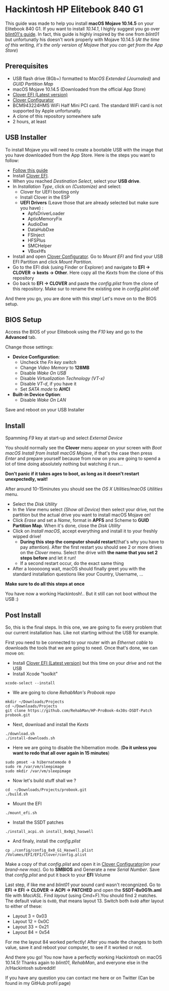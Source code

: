 # Hackintosh HP Elitebook 840 G1
This guide was made to help you install **macOS Mojave 10.14.5** on your Elitebook 840 G1.
If you want to install *10.14.1*, I highly suggest you go over [blint01's guide](https://github.com/blint01/hackintosh-mojave-HP-840-G1). In fact, this guide is highly inspired by the one from *blint01* but unfortunatly his doesn't work properly with Mojave 10.14.5 (*At the time of this writing, it's the only version of Mojave that you can get from the App Store*)


## Prerequisites
- USB flash drive (8Gb+) formatted to _MacOS Extended (Journaled)_ and _GUID Partition Map_
- macOS Mojave 10.14.5 (Downloaded from the official App Store)
- [Clover EFI (Latest version)](https://github.com/Dids/clover-builder)
- [Clover Configurator](http://mackie100projects.altervista.org/download-clover-configurator/)
- BCM943224HMS WiFi Half Mini PCI card. The standard WiFi card is not supported by Apple unfortunatly.
- A clone of this repository somewhere safe
- 2 hours, at least


## USB Installer
To install Mojave you will need to create a bootable USB with the image that you have downloaded from the App Store. Here is the steps you want to follow:
- [Follow this guide](https://www.imore.com/how-create-bootable-installer-mac-operating-system)
- Install [Clover EFI](https://github.com/Dids/clover-builder).
- When you reached *Destination Select*, select your **USB drive**.
- In *Installation Type*, click on _(Customize)_ and select:
  - Clover for UEFI booting only
  - Install Clover in the ESP
  - **UEFI Drivers** (Leave those that are already selected but make sure you have) :
    - ApfsDriverLoader
    - AptioMemoryFix
    - AudioDxe
    - DataHubDxe
    - FSInject
    - HFSPlus
    - SMCHelper
    - VBoxHfs
- Install and open [Clover Configurator](http://mackie100projects.altervista.org/download-clover-configurator/). Go to *Mount EFI* and find your USB EFI Partition and click *Mount Partition*.
- Go to the EFI disk (using Finder or Explorer) and navigate to **EFI -> CLOVER -> kexts -> Other**. Here copy all the *Kexts* from the clone of this repository
- Go back to **EFI -> CLOVER** and paste the *config.plist* from the clone of this repository. Make sur to rename the existing one in *config.plist.old*!

And there you go, you are done with this step! Let's move on to the BIOS setup.


## BIOS Setup
Access the BIOS of your Elitebook using the *F10* key and go to the **Advanced** tab.

Change those settings:
- **Device Configuration**:
  - Uncheck the *Fn key switch*
  - Change *Video Memory* to **128MB**
  - Disable *Wake On USB*
  - Disable *Virtualization Technology (VT-x)*
  - Disable *VT-d*, if you have it
  - Set *SATA mode* to **AHCI**
- **Built-in Device Option**:
  - Disable *Wake On LAN*


Save and reboot on your USB Installer


## Install
Spamming *F9* key at start-up and select *External Device*

You should normally see the **Clover** menu appear on your screen with *Boot macOS Install from Install macOS Mojave*, if that's the case then press *Enter* and prepare yourself because from now on you are going to spend a lot of time doing absolutely nothing but watching it run...

**Don't panic if it takes ages to boot, as long as it doesn't restart unexpectedly, wait!**

After around 10-15minutes you should see the *OS X Utilities/macOS Utilities* menu.
- Select the *Disk Utility*
- In the *View* menu select *(Show all Device)* then select your drive, not the partition but the actual drive you want to install macOS Mojave on!
- Click *Erase* and set a *Name*, format in **APFS** and Scheme to **GUID Partition Map**. When it's done, close the *Disk Utility*
- Click on *Install macOS*, accept everything and install it to your freshly wipped drive!
  - **During this step the computer should restart**(that's why you have to pay attention). After the first restart you should see 2 or more drives on the *Clover* menu. Select the drive with **the name that you set 2 steps before** and let it run!
  - If a second restart occur, do the exact same thing
- After a loooooong wait, macOS should finally greet you with the standard installation questions like your Country, Username, ...

**Make sure to do all this steps at once**

You have now a working Hackintosh!.. But it still can not boot without the USB :)


## Post Install
So, this is the final steps.
In this one, we are going to fix every problem that our current installation has. Like not starting without the USB for example.

First you need to be connected to your router with an *Ethernet cable* to downloads the tools that we are going to need.
Once that's done, we can move on:
- Install [Clover EFI (Latest version)](https://github.com/Dids/clover-builder) but this time on your *drive* and not the USB
- Install Xcode "toolkit"
```
xcode-select --install
```
- We are going to clone *RehabMan's Probook repo*
```
mkdir ~/Downloads/Projects
cd ~/Downloads/Projects
git clone https://github.com/RehabMan/HP-ProBook-4x30s-DSDT-Patch probook.git
```
- Next, download and install the *Kexts*
```cd ~/Downloads/Projects/probook.git
./download.sh
./install-downloads.sh
```
- Here we are going to disable the hibernation mode. (**Do it unless you want to redo that all over again in 15 minutes**)
```
sudo pmset -a hibernatemode 0
sudo rm /var/vm/sleepimage
sudo mkdir /var/vm/sleepimage
```
- Now let's build stuff shall we ?
```
cd  ~/Downloads/Projects/probook.git
./build.sh
```
- Mount the EFI
```
./mount_efi.sh
```
- Install the SSDT patches
```
./install_acpi.sh install_8x0g1_haswell
```
- And finaly, install the *config.plist*
```
cp ./config/config_8x0_G1_Haswell.plist /Volumes/EFI/EFI/Clover/config.plist
```

Make a copy of that *config.plist* and open it in [Clover Configurator](http://mackie100projects.altervista.org/download-clover-configurator/)*(on your brand-new mac)*. Go to **SMBIOS** and Generate a new *Serial Number*.
Save that *config.plist* and put it back to your **EFI** Volume

Last step, if like me and *blint01* your sound card wasn't recongnized. Go to **EFI -> EFI -> CLOVER -> ACPI -> PATCHED** and open the **SSDT-8x0G1h.aml** file with *MaciASL*. Find *layout* (using Cmd+F).You should find 2 matches. The default value is `0x0D`, that means layout 13. Switch both `0x0D` after layout to either of these:
- Layout 3 = 0x03
- Layout 12 = 0x0C
- Layout 33 = 0x21
- Layout 84 = 0x54

For me the layout 84 worked perfectly! After you made the changes to both value, save it and reboot your computer, to see if it worked or not.


And there you go! You now have a perfectly working Hackintosh on macOS 10.14.5!
Thanks again to *blint01*, *RehabMan*, and everyone else in the /r/Hackintosh subreddit!

If you have any question you can contact me here or on Twitter (Can be found in my GitHub profil page)

